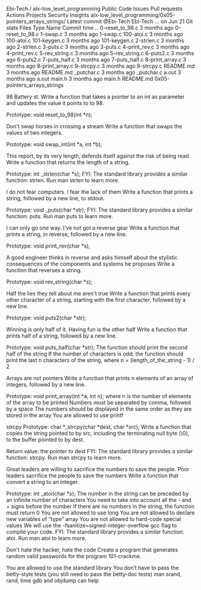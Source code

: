 
Ebi-Tech
/
alx-low_level_programming
Public
Code
Issues
Pull requests
Actions
Projects
Security
Insights
alx-low_level_programming/0x05-pointers_arrays_strings/
Latest commit
@Ebi-Tech
Ebi-Tech
…
on Jun 21
Git stats
Files
Type
Name
Commit time
. .
0-reset_to_98.c
3 months ago
0-reset_to_98.c
1-swap.c
3 months ago
1-swap.c
100-atoi.c
3 months ago
100-atoi.c
101-keygen.c
3 months ago
101-keygen.c
2-strlen.c
3 months ago
2-strlen.c
3-puts.c
3 months ago
3-puts.c
4-print_rev.c
3 months ago
4-print_rev.c
5-rev_string.c
3 months ago
5-rev_string.c
6-puts2.c
3 months ago
6-puts2.c
7-puts_half.c
3 months ago
7-puts_half.c
8-print_array.c
3 months ago
8-print_array.c
9-strcpy.c
3 months ago
9-strcpy.c
README.md
3 months ago
README.md
_putchar.c
3 months ago
_putchar.c
a.out
3 months ago
a.out
main.h
3 months ago
main.h
README.md
0x05-pointers_arrays_strings

98 Battery st.
Write a function that takes a pointer to an int as parameter and updates the value it points to to 98.

Prototype: void reset_to_98(int *n);

Don't swap horses in crossing a stream
Write a function that swaps the values of two integers.

Prototype: void swap_int(int *a, int *b);

This report, by its very length, defends itself against the risk of being read
Write a function that returns the length of a string.

Prototype: int _strlen(char *s); FYI: The standard library provides a similar function: strlen. Run man strlen to learn more.

I do not fear computers. I fear the lack of them
Write a function that prints a string, followed by a new line, to stdout.

Prototype: void _puts(char *str); FYI: The standard library provides a similar function: puts. Run man puts to learn more.

I can only go one way. I've not got a reverse gear
Write a function that prints a string, in reverse, followed by a new line.

Prototype: void print_rev(char *s);

A good engineer thinks in reverse and asks himself about the stylistic consequences of the components and systems he proposes
Write a function that reverses a string.

Prototype: void rev_string(char *s);

Half the lies they tell about me aren't true
Write a function that prints every other character of a string, starting with the first character, followed by a new line.

Prototype: void puts2(char *str);

Winning is only half of it. Having fun is the other half
Write a function that prints half of a string, followed by a new line.

Prototype: void puts_half(char *str); The function should print the second half of the string If the number of characters is odd, the function should print the last n characters of the string, where n = (length_of_the_string - 1) / 2

Arrays are not pointers
Write a function that prints n elements of an array of integers, followed by a new line.

Prototype: void print_array(int *a, int n); where n is the number of elements of the array to be printed Numbers must be separated by comma, followed by a space The numbers should be displayed in the same order as they are stored in the array You are allowed to use printf

strcpy
Prototype: char *_strcpy(char *dest, char *src); Write a function that copies the string pointed to by src, including the terminating null byte (\0), to the buffer pointed to by dest.

Return value: the pointer to dest FYI: The standard library provides a similar function: strcpy. Run man strcpy to learn more.

Great leaders are willing to sacrifice the numbers to save the people. Poor leaders sacrifice the people to save the numbers
Write a function that convert a string to an integer.

Prototype: int _atoi(char *s); The number in the string can be preceded by an infinite number of characters You need to take into account all the - and + signs before the number If there are no numbers in the string, the function must return 0 You are not allowed to use long You are not allowed to declare new variables of “type” array You are not allowed to hard-code special values We will use the -fsanitize=signed-integer-overflow gcc flag to compile your code. FYI: The standard library provides a similar function: atoi. Run man atoi to learn more.

Don't hate the hacker, hate the code
Create a program that generates random valid passwords for the program 101-crackme.

You are allowed to use the standard library You don’t have to pass the betty-style tests (you still need to pass the betty-doc tests) man srand, rand, time gdb and objdump can help

